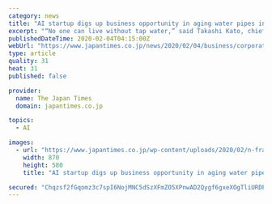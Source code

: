 ```yaml
---
category: news
title: "AI startup digs up business opportunity in aging water pipes in Japan and elsewhere"
excerpt: "“No one can live without tap water,” said Takashi Kato, chief executive officer of Fracta Inc., a software startup based in Redwood City, California, that uses software to identify the weakest points in water networks. In the U.S., public spending on water utilities totaled $113 billion in 2017, according to the Congressional Budget Offic"
publishedDateTime: 2020-02-04T04:15:00Z
webUrl: "https://www.japantimes.co.jp/news/2020/02/04/business/corporate-business/ai-startup-aging-water-pipes-japan-us/"
type: article
quality: 31
heat: 31
published: false

provider:
  name: The Japan Times
  domain: japantimes.co.jp

topics:
  - AI

images:
  - url: "https://www.japantimes.co.jp/wp-content/uploads/2020/02/n-fracta-a-20200205-870x580.jpg"
    width: 870
    height: 580
    title: "AI startup digs up business opportunity in aging water pipes in Japan and elsewhere"

secured: "Chqzsf2fGqomz3c7spI6NojMNC5dSzXFmZO5XPnwAD2Qygf6gxeXOgTliURDPACBhmXq7LHRjbPY7UQ6Hr4bebfJf2obCu5F0bi47k8q2IOXpAk6uyyqbExc1g5zWgvuUWECJQmbHVRcG6WrkORgJbbk12AqnntnU/FQDGRLL1QKPsCOCfbvx87mMOqVPD3and8R9qjlxVsq9XHeMZK3DjLaak4PR4HRye7lSgO2YPOxU8aY/+udBHj5CyoiE3GiyNKC+Df4unPm1MBkdj5iS4o5SbVObAiXlDLyOqiquoZPHbW0y4sZl/4jEXN629gn;v+eg+FXs4L4wYdMbqxEqCg=="
---
```


